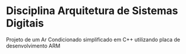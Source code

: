 # Disciplina Arquitetura de Sistemas Digitais

Projeto de um Ar Condicionado simplificado em C++ utilizando placa de desenvolvimento ARM

